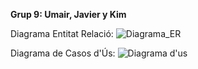 **Grup 9: Umair, Javier y Kim**

Diagrama Entitat Relació:
![Diagrama_ER](https://github.com/user-attachments/assets/3eaa1c2c-b75d-41d6-88d4-2b19f861a4e4)


Diagrama de Casos d'Ús:
![Diagrama d'us](https://github.com/user-attachments/assets/941f2e4e-8a3a-4ab3-a251-ce47162c8ffe)
